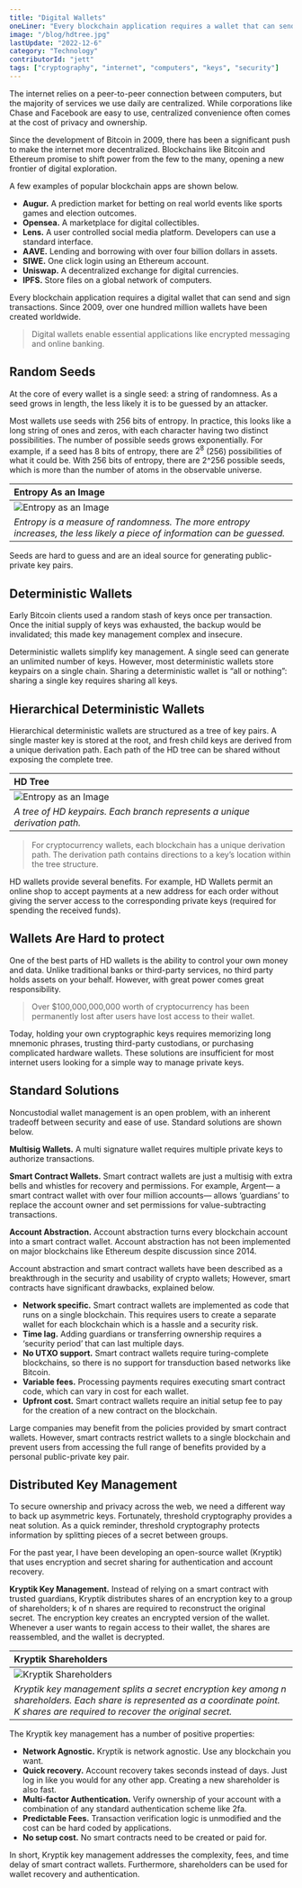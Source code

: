 ```yaml
---
title: "Digital Wallets"
oneLiner: "Every blockchain application requires a wallet that can send and sign transactions."
image: "/blog/hdtree.jpg"
lastUpdate: "2022-12-6"
category: "Technology"
contributorId: "jett"
tags: ["cryptography", "internet", "computers", "keys", "security"]
---
```


The internet relies on a peer-to-peer connection between computers, but the majority of services we use daily are centralized. While corporations like Chase and Facebook are easy to use, centralized convenience often comes at the cost of privacy and ownership.

Since the development of Bitcoin in 2009, there has been a significant push to make the internet more decentralized. Blockchains like Bitcoin and Ethereum promise to shift power from the few to the many, opening a new frontier of digital exploration.

A few examples of popular blockchain apps are shown below.

- **Augur.** A prediction market for betting on real world events like sports games and election outcomes.
- **Opensea.** A marketplace for digital collectibles.
- **Lens.** A user controlled social media platform. Developers can use a standard interface.
- **AAVE.** Lending and borrowing with over four billion dollars in assets.
- **SIWE.** One click login using an Ethereum account.
- **Uniswap.** A decentralized exchange for digital currencies.
- **IPFS.** Store files on a global network of computers.

Every blockchain application requires a digital wallet that can send and sign transactions. Since 2009, over one hundred million wallets have been created worldwide.

> Digital wallets enable essential applications like encrypted messaging and online banking.

## Random Seeds

At the core of every wallet is a single seed: a string of randomness. As a seed grows in length, the less likely it is to be guessed by an attacker.

Most wallets use seeds with 256 bits of entropy. In practice, this looks like a long string of ones and zeros, with each character having two distinct possibilities. The number of possible seeds grows exponentially. For example, if a seed has 8 bits of entropy, there are $2^8$ (256) possibilities of what it could be. With 256 bits of entropy, there are 2^256 possible seeds, which is more than the number of atoms in the observable universe.

| **Entropy As an Image**                                                                                                  |
| :----------------------------------------------------------------------------------------------------------------------- |
| ![Entropy as an Image](/blog/entropyAsAnImage.jpg)                                                                       |
| _Entropy is a measure of randomness. The more entropy increases, the less likely a piece of information can be guessed._ |

Seeds are hard to guess and are an ideal source for generating public-private key pairs.

## Deterministic Wallets

Early Bitcoin clients used a random stash of keys once per transaction. Once the initial supply of keys was exhausted, the backup would be invalidated; this made key management complex and insecure.

Deterministic wallets simplify key management. A single seed can generate an unlimited number of keys. However, most deterministic wallets store keypairs on a single chain. Sharing a deterministic wallet is “all or nothing”: sharing a single key requires sharing all keys.

## Hierarchical Deterministic Wallets

Hierarchical deterministic wallets are structured as a tree of key pairs. A single master key is stored at the root, and fresh child keys are derived from a unique derivation path. Each path of the HD tree can be shared without exposing the complete tree.

| **HD Tree**                                                               |
| :------------------------------------------------------------------------ |
| ![Entropy as an Image](/blog/hdtree.jpg)                                  |
| _A tree of HD keypairs. Each branch represents a unique derivation path._ |

> For cryptocurrency wallets, each blockchain has a unique derivation path. The derivation path contains directions to a key’s location within the tree structure.

HD wallets provide several benefits. For example, HD Wallets permit an online shop to accept payments at a new address for each order without giving the server access to the corresponding private keys (required for spending the received funds).

## Wallets Are Hard to protect

One of the best parts of HD wallets is the ability to control your own money and data. Unlike traditional banks or third-party services, no third party holds assets on your behalf. However, with great power comes great responsibility.

> Over $100,000,000,000 worth of cryptocurrency has been permanently lost after users have lost access to their wallet.

Today, holding your own cryptographic keys requires memorizing long mnemonic phrases, trusting third-party custodians, or purchasing complicated hardware wallets. These solutions are insufficient for most internet users looking for a simple way to manage private keys.

## Standard Solutions

Noncustodial wallet management is an open problem, with an inherent tradeoff between security and ease of use. Standard solutions are shown below.

**Multisig Wallets.** A multi signature wallet requires multiple private keys to authorize transactions.

**Smart Contract Wallets.** Smart contract wallets are just a multisig with extra bells and whistles for recovery and permissions. For example, Argent— a smart contract wallet with over four million accounts— allows ‘guardians’ to replace the account owner and set permissions for value-subtracting transactions.

**Account Abstraction.** Account abstraction turns every blockchain account into a smart contract wallet. Account abstraction has not been implemented on major blockchains like Ethereum despite discussion since 2014.

Account abstraction and smart contract wallets have been described as a breakthrough in the security and usability of crypto wallets; However, smart contracts have significant drawbacks, explained below.

- **Network specific.** Smart contract wallets are implemented as code that runs on a single blockchain. This requires users to create a separate wallet for each blockchain which is a hassle and a security risk.
- **Time lag.** Adding guardians or transferring ownership requires a ‘security period’ that can last multiple days.
- **No UTXO support.** Smart contract wallets require turing-complete blockchains, so there is no support for transduction based networks like Bitcoin.
- **Variable fees.** Processing payments requires executing smart contract code, which can vary in cost for each wallet.
- **Upfront cost.** Smart contract wallets require an initial setup fee to pay for the creation of a new contract on the blockchain.

Large companies may benefit from the policies provided by smart contract wallets. However, smart contracts restrict wallets to a single blockchain and prevent users from accessing the full range of benefits provided by a personal public-private key pair.

## Distributed Key Management

To secure ownership and privacy across the web, we need a different way to back up asymmetric keys. Fortunately, threshold cryptography provides a neat solution. As a quick reminder, threshold cryptography protects information by splitting pieces of a secret between groups.

For the past year, I have been developing an open-source wallet (Kryptik) that uses encryption and secret sharing for authentication and account recovery.

**Kryptik Key Management.** Instead of relying on a smart contract with trusted guardians, Kryptik distributes shares of an encryption key to a group of shareholders; k of n shares are required to reconstruct the original secret. The encryption key creates an encrypted version of the wallet. Whenever a user wants to regain access to their wallet, the shares are reassembled, and the wallet is decrypted.

| **Kryptik Shareholders**                                                                                                                                                             |
| :----------------------------------------------------------------------------------------------------------------------------------------------------------------------------------- |
| ![Kryptik Shareholders](/blog/kryptikShareholderRing.jpg)                                                                                                                            |
| _Kryptik key management splits a secret encryption key among n shareholders. Each share is represented as a coordinate point. K shares are required to recover the original secret._ |

The Kryptik key management has a number of positive properties:

- **Network Agnostic.** Kryptik is network agnostic. Use any blockchain you want.
- **Quick recovery.** Account recovery takes seconds instead of days. Just log in like you would for any other app. Creating a new shareholder is also fast.
- **Multi-factor Authentication.** Verify ownership of your account with a combination of any standard authentication scheme like 2fa.
- **Predictable Fees.** Transaction verification logic is unmodified and the cost can be hard coded by applications.
- **No setup cost.** No smart contracts need to be created or paid for.

In short, Kryptik key management addresses the complexity, fees, and time delay of smart contract wallets. Furthermore, shareholders can be used for wallet recovery and authentication.
